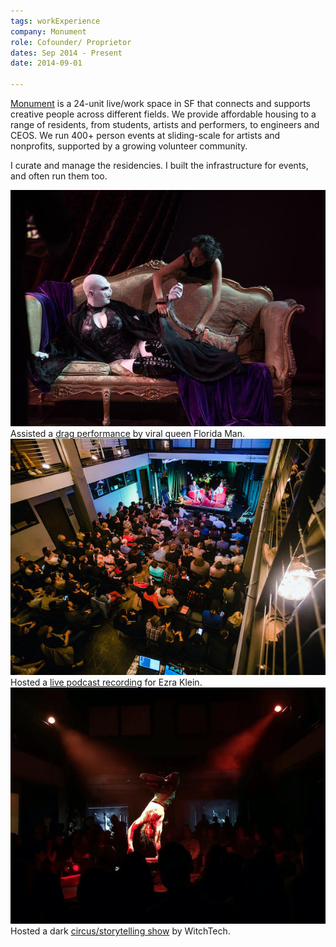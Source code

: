 ```yaml
---
tags: workExperience
company: Monument
role: Cofounder/ Proprietor
dates: Sep 2014 - Present
date: 2014-09-01

---
```


[Monument](https://monument.house) is a 24-unit live/work space in SF that connects and supports creative people across different fields. We provide affordable housing to a range of residents, from students, artists and performers, to engineers and CEOS. We run 400+ person events at sliding-scale for artists and nonprofits, supported by a growing volunteer community.

I curate and manage the residencies. I built the infrastructure for events, and often run them too.

<div class="project-images flex-container">
  <div class="image-container flex-item flex-item--small">
    <img class="lazyload" src="./img/monument-1.jpg" alt="Assisted viral drag queen Florida Man as Lady Voldemort" />
    <div class="caption">Assisted a <a href="https://www.youtube.com/watch?v=-Byo4wkH7dg" target="_blank">drag performance</a> by viral queen Florida&nbsp;Man.</div>
  </div>

  <div class="image-container flex-item flex-item--small">
    <img class="lazyload" src="./img/monument-2.jpg" alt="Hosted a live podcast for Ezra Klein" />
    <div class="caption">Hosted a <a href="https://www.vox.com/podcasts/2019/11/11/20956486/social-media-alt-right-facebook-andrew-marantz-ezra-klein" target="_blank">live podcast recording</a> for Ezra Klein.</div>
  </div>

  <div class="image-container flex-item flex-item--small">
    <img class="lazyload" src="./img/monument-3.jpg" alt="Ran a dark circus/slam poetry show Kintsukuroi by WitchTech" />
    <div class="caption">Hosted a dark <a href="https://www.youtube.com/watch?v=hRKES5enS9E" target="_blank">circus/storytelling show</a> by WitchTech.</div>
  </div>
</div>
